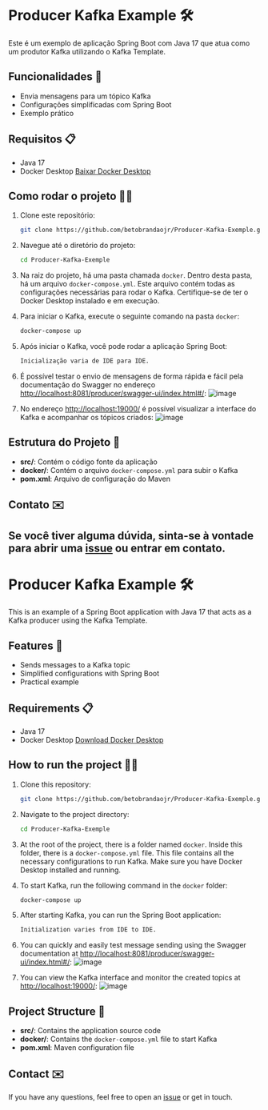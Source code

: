 # Producer Kafka Example 🛠️

Este é um exemplo de aplicação Spring Boot com Java 17 que atua como um produtor Kafka utilizando o Kafka Template.

## Funcionalidades 🚀

- Envia mensagens para um tópico Kafka
- Configurações simplificadas com Spring Boot
- Exemplo prático

## Requisitos 📋

- Java 17
- Docker Desktop [Baixar Docker Desktop](https://www.docker.com/products/docker-desktop/)

## Como rodar o projeto 🏃‍♂️

1. Clone este repositório:
    ```sh
    git clone https://github.com/betobrandaojr/Producer-Kafka-Exemple.git
    ```

2. Navegue até o diretório do projeto:
    ```sh
    cd Producer-Kafka-Exemple
    ```

3. Na raiz do projeto, há uma pasta chamada `docker`. Dentro desta pasta, há um arquivo `docker-compose.yml`. Este arquivo contém todas as configurações necessárias para rodar o Kafka. Certifique-se de ter o Docker Desktop instalado e em execução.

4. Para iniciar o Kafka, execute o seguinte comando na pasta `docker`:
    ```sh
    docker-compose up
    ```

5. Após iniciar o Kafka, você pode rodar a aplicação Spring Boot:
    ```sh
    Inicialização varia de IDE para IDE.
    ```

6. É possível testar o envio de mensagens de forma rápida e fácil pela documentação do Swagger no endereço [http://localhost:8081/producer/swagger-ui/index.html#/](http://localhost:8081/producer/swagger-ui/index.html#/):
![image](https://github.com/betobrandaojr/Producer-Kafka-Exemple/assets/59041231/9d11a6cb-69f1-4614-86c4-0b39bd2536aa)


7. No endereço [http://localhost:19000/](http://localhost:19000/) é possível visualizar a interface do Kafka e acompanhar os tópicos criados:
![image](https://github.com/betobrandaojr/Producer-Kafka-Exemple/assets/59041231/9044d4d0-f1af-4957-b20f-af63c734dbd9)

## Estrutura do Projeto 📁

- **src/**: Contém o código fonte da aplicação
- **docker/**: Contém o arquivo `docker-compose.yml` para subir o Kafka
- **pom.xml**: Arquivo de configuração do Maven

## Contato ✉️

Se você tiver alguma dúvida, sinta-se à vontade para abrir uma [issue](https://github.com/betobrandaojr/Producer-Kafka-Exemple/issues) ou entrar em contato.
---
# Producer Kafka Example 🛠️

This is an example of a Spring Boot application with Java 17 that acts as a Kafka producer using the Kafka Template.

## Features 🚀

- Sends messages to a Kafka topic
- Simplified configurations with Spring Boot
- Practical example

## Requirements 📋

- Java 17
- Docker Desktop [Download Docker Desktop](https://www.docker.com/products/docker-desktop/)

## How to run the project 🏃‍♂️

1. Clone this repository:
    ```sh
    git clone https://github.com/betobrandaojr/Producer-Kafka-Exemple.git
    ```

2. Navigate to the project directory:
    ```sh
    cd Producer-Kafka-Exemple
    ```

3. At the root of the project, there is a folder named `docker`. Inside this folder, there is a `docker-compose.yml` file. This file contains all the necessary configurations to run Kafka. Make sure you have Docker Desktop installed and running.

4. To start Kafka, run the following command in the `docker` folder:
    ```sh
    docker-compose up
    ```

5. After starting Kafka, you can run the Spring Boot application:
    ```sh
    Initialization varies from IDE to IDE.
    ```

6. You can quickly and easily test message sending using the Swagger documentation at [http://localhost:8081/producer/swagger-ui/index.html#/](http://localhost:8081/producer/swagger-ui/index.html#/):
![image](https://github.com/betobrandaojr/Producer-Kafka-Exemple/assets/59041231/311dd841-6ed1-4294-b391-8305033d8eae)

7. You can view the Kafka interface and monitor the created topics at [http://localhost:19000/](http://localhost:19000/):
![image](https://github.com/betobrandaojr/Producer-Kafka-Exemple/assets/59041231/9044d4d0-f1af-4957-b20f-af63c734dbd9)

## Project Structure 📁

- **src/**: Contains the application source code
- **docker/**: Contains the `docker-compose.yml` file to start Kafka
- **pom.xml**: Maven configuration file

## Contact ✉️

If you have any questions, feel free to open an [issue](https://github.com/betobrandaojr/Producer-Kafka-Exemple/issues) or get in touch.
